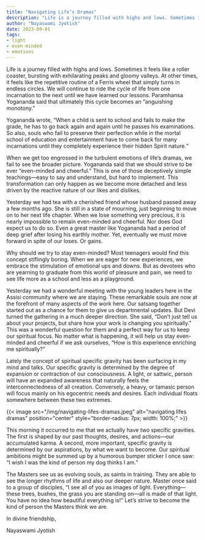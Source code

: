 ```yaml
---
title: "Navigating Life’s Dramas"
description: "Life is a journey filled with highs and lows. Sometimes it feels like a roller coaster, bursting with exhilarating peaks and gloomy valleys. At other times, it feels like the repetitive routine of a Ferris wheel that simply turns in endless circles. We will continue to ride the cycle of life from one incarnation to the next until we have learned our lessons."
author: "Nayaswami Jyotish"
date: 2023-09-01
tags:
- light
- even-minded
- emotions
---
```


Life is a journey filled with highs and lows. Sometimes it feels like a roller coaster, bursting with exhilarating peaks and gloomy valleys. At other times, it feels like the repetitive routine of a Ferris wheel that simply turns in endless circles. We will continue to ride the cycle of life from one incarnation to the next until we have learned our lessons. Paramhansa Yogananda said that ultimately this cycle becomes an “anguishing monotony.”

Yogananda wrote, “When a child is sent to school and fails to make the grade, he has to go back again and again until he passes his examinations. So also, souls who fail to preserve their perfection while in the mortal school of education and entertainment have to come back for many incarnations until they completely experience their hidden Spirit nature.“

When we get too engrossed in the turbulent emotions of life’s dramas, we fail to see the broader picture. Yogananda said that we should strive to be ever “even-minded and cheerful.” This is one of those deceptively simple teachings—easy to say and understand, but hard to implement. This transformation can only happen as we become more detached and less driven by the reactive nature of our likes and dislikes.

Yesterday we had tea with a cherished friend whose husband passed away a few months ago. She is still in a state of mourning, just beginning to move on to her next life chapter. When we lose something very precious, it is nearly impossible to remain even-minded and cheerful. Nor does God expect us to do so. Even a great master like Yogananda had a period of deep grief after losing his earthly mother. Yet, eventually we must move forward in spite of our loses. Or gains.

Why should we try to stay even-minded? Most teenagers would find this concept stiflingly boring. When we are eager for new experiences, we embrace the stimulation of emotional ups and downs. But as devotees who are yearning to graduate from this world of pleasure and pain, we need to see life more as a school and less as a playground.

Yesterday we had a wonderful meeting with the young leaders here in the Assisi community where we are staying. These remarkable souls are now at the forefront of many aspects of the work here. Our satsang together started out as a chance for them to give us departmental updates. But Devi turned the gathering in a much deeper direction. She said, “Don’t just tell us about your projects, but share how your work is changing you spiritually.” This was a wonderful question for them and a perfect way for us to keep our spiritual focus. No matter what is happening, it will help us stay even-minded and cheerful if we ask ourselves, “How is this experience enriching me spiritually?”

Lately the concept of spiritual specific gravity has been surfacing in my mind and talks. Our specific gravity is determined by the degree of expansion or contraction of our consciousness. A light, or sattwic, person will have an expanded awareness that naturally feels the interconnectedness of all creation. Conversely, a heavy, or tamasic person will focus mainly on his egocentric needs and desires. Each individual floats somewhere between these two extremes.

{{< image src="/img/navigating-lifes-dramas.jpeg" alt="navigating lifes dramas" position="center" style="border-radius: 7px; width: 100%;" >}}

This morning it occurred to me that we actually have two specific gravities. The first is shaped by our past thoughts, desires, and actions—our accumulated karma. A second, more important, specific gravity is determined by our aspirations, by what we want to become. Our spiritual ambitions might be summed up by a humorous bumper sticker I once saw: “I wish I was the kind of person my dog thinks I am.”

The Masters see us as evolving souls, as saints in training. They are able to see the longer rhythms of life and also our deeper nature. Master once said to a group of disciples, “I see all of you as images of light. Everything—these trees, bushes, the grass you are standing on—all is made of that light. You have no idea how beautiful everything is!” Let’s strive to become the kind of person the Masters think we are.

In divine friendship,

Nayaswami Jyotish
